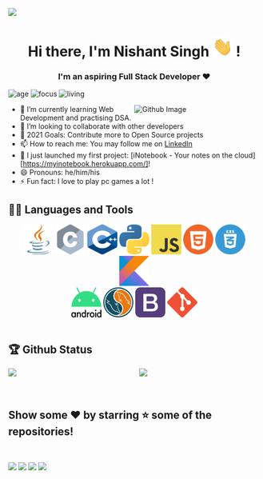 ![](https://raw.githubusercontent.com/halfrost/halfrost/master/icons/header_.png)

<h1 align="center"> Hi there, I'm Nishant Singh <img src="https://raw.githubusercontent.com/ABSphreak/ABSphreak/master/gifs/Hi.gif" width="40px"> ! </h1>

<h3 align="center">I'm an aspiring Full Stack Developer ❤</h3>
  
![age](https://img.shields.io/badge/age-20-blue)
![focus](https://img.shields.io/badge/focus-FullStack-brightgreen)
![living](https://img.shields.io/badge/living-Bijnor,UP-3c9)

<img width="50%" align="right" alt="Github Image" src= "https://raw.githubusercontent.com/onimur/.github/master/.resources/git-header.svg" />

- 🌱 I’m currently learning Web Development and practising DSA.
- 👯 I’m looking to collaborate with other developers
- 🥅 2021 Goals: Contribute more to Open Source projects
- 📫 How to reach me: You may follow me on [LinkedIn](https://www.linkedin.com/in/nishant-singh-362a70201/)
- 🔭 I just launched my first project: [iNotebook - Your notes on the cloud][https://myinotebook.herokuapp.com/]!
- 😄 Pronouns: he/him/his
- ⚡ Fun fact: I love to play pc games a lot !
  <br />

## 👨‍💻 Languages and Tools

<div align="center">
  
<img src="https://github.com/ron2111/ron2111/blob/main/logos/java.png" height="60" width="60">
<img src="https://github.com/ron2111/ron2111/blob/main/logos/c.png" height="60" width="60">
<img src="https://github.com/ron2111/ron2111/blob/main/logos/c++.png" height="60" width="60">
<img src="https://github.com/ron2111/ron2111/blob/main/logos/python.png" height="60" width="60">
<img src="https://github.com/ron2111/ron2111/blob/main/logos/javascript.png" height="60" width="60">
<img src="https://github.com/ron2111/ron2111/blob/main/logos/html.png" height="60" width="60">
<img src="https://github.com/ron2111/ron2111/blob/main/logos/css.png" height="60" width="60">
<img src="https://github.com/ron2111/ron2111/blob/main/logos/kotlin.png" height="60" width="60">

<br>

<img src="https://github.com/ron2111/ron2111/blob/main/logos/android.png" height="60" width="60">
<img src="https://github.com/ron2111/ron2111/blob/main/logos/sql.png" height="60" width="60">
<img src="https://github.com/ron2111/ron2111/blob/main/logos/bootstrap.png" height="60" width="60">
<img src="https://github.com/ron2111/ron2111/blob/main/logos/git.png" height="60" width="60">

</div>

<br >

## 🏆 Github Status

<img  src="https://github-readme-stats.vercel.app/api?username=nishant3721&show_icons=true&theme=dark" width="48%" align="right" >

<img  src="https://github-readme-streak-stats.herokuapp.com/?user=nishant3721&theme=dark" width="48%" ><br>

<!-- ## 🥇Top Projects(Open for Contributions)<br>

[![PRs Welcome](https://img.shields.io/badge/PRs-welcome-brightgreen.svg?style=flat&logo=github)](https://github.com/ron2111) [![Open Source Love](https://img.shields.io/badge/Open%20Source-%F0%9F%A4%8D-Green)](https://github.com/ron2111)
| Project📃 | Stars🌟 | Forks🍴 | Issues🐛 | Open PRs🔔 | Closed PRs🔥 |
|-------------|-------------------|---|---|---|---|
| [**Awesome Projects Collection**](https://github.com/ron2111/Awesome-Projects-Collection) | [![GitHub Stars](https://img.shields.io/github/stars/ron2111/Awesome-Projects-Collection?style=flat-square&labelColor=343b41)](https://github.com/ron2111/Awesome-Projects-Collection/stars) | [![GitHub Forks](https://img.shields.io/github/forks/ron2111/Awesome-Projects-Collection?style=flat-square&labelColor=343b41)](https://github.com/ron2111/Awesome-Projects-Collection/forks) | [![GitHub Issues](https://img.shields.io/github/issues/ron2111/Awesome-Projects-Collection?style=flat-square)](https://github.com/ron2111/Awesome-Projects-Collection/issues) | [![GitHub Open Pull Requests](https://img.shields.io/github/issues-pr/ron2111/Awesome-Projects-Collection?style=flat&logo=github)](https://github.com/ron2111/Awesome-Projects-Collection/pulls) | [![GitHub Closed Pull Requests](https://img.shields.io/github/issues-pr-closed/ron2111/Awesome-Projects-Collection?style=flat&color=critical&logo=github)](https://github.com/ron2111/Awesome-Projects-Collection/pulls?q=is%3Apr+is%3Aclosed) |

<div align="center"> -->

<br>

## Show some ❤️ by starring ⭐ some of the repositories!

<br>

[<img src="https://img.shields.io/badge/linkedin-%230077B5.svg?&style=for-the-badge&logo=linkedin&logoColor=white">](https://www.linkedin.com/in/nishant-singh-362a70201/)
[<img src="https://img.shields.io/badge/instagram-%23E4405F.svg?&style=for-the-badge&logo=instagram&logoColor=white">](https://www.instagram.com/nishantsingh3721/)
[<img src="https://img.shields.io/badge/facebook-%231877F2.svg?&style=for-the-badge&logo=facebook&logoColor=white">](https://www.facebook.com/profile.php?id=100048807066065)
[<img src="https://img.shields.io/badge/twitter-%231877F2.svg?&style=for-the-badge&logo=twitter&logoColor=white">](https://twitter.com/srnikhil3721)

</div>
